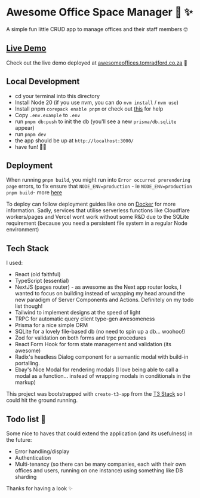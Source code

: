 # Awesome Office Space Manager 🏢 ✨

A simple fun little CRUD app to manage offices and their staff members 🤓

## [Live Demo](awesomeoffices.tomradford.co.za)

Check out the live demo deployed at [awesomeoffices.tomradford.co.za](https://awesomeoffices.tomradford.co.za/) 🚀

## Local Development

- cd your terminal into this directory
- Install Node 20 (if you use nvm, you can do `nvm install` / `nvm use`)
- Install pnpm `corepack enable pnpm` or check out [this](https://pnpm.io/installation) for help
- Copy `.env.example` to `.env`
- run `pnpm db:push` to init the db (you'll see a new `prisma/db.sqlite` appear)
- run `pnpm dev`
- the app should be up at `http://localhost:3000/`
- have fun! 🧑‍🍳

## Deployment

When running `pnpm build`, you might run into `Error occurred prerendering page` errors, to fix ensure that `NODE_ENV=production` - ie `NODE_ENV=production pnpm build`- more [here](https://github.com/vercel/next.js/issues/56481)

To deploy can follow deployment guides like one on [Docker](https://create.t3.gg/en/deployment/docker) for more information. Sadly, services that utilise serverless functions like Cloudflare workers/pages and Vercel wont work without some R&D due to the SQLite requirement (because you need a persistent file system in a regular Node environment)

## Tech Stack

I used:

- React (old faithful)
- TypeScript (essential)
- NextJS (pages router) - as awesome as the Next app router looks, I wanted to focus on building instead of wrapping my head around the new paradigm of Server Components and Actions. Definitely on my todo list though!
- Tailwind to implement designs at the speed of light
- TRPC for automatic query client type-gen awesomeness
- Prisma for a nice simple ORM
- SQLite for a lovely file-based db (no need to spin up a db... woohoo!)
- Zod for validation on both forms and trpc procedures
- React Form Hook for form state management and validation (its awesome)
- Radix's headless Dialog component for a semantic modal with build-in portalling.
- Ebay's Nice Modal for rendering modals (I love being able to call a modal as a function... instead of wrapping modals in conditionals in the markup)

This project was bootstrapped with `create-t3-app` from the [T3 Stack](https://create.t3.gg/) so I could hit the ground running.

## Todo list 📝

Some nice to haves that could extend the application (and its usefulness) in the future:

- Error handling/display
- Authentication
- Multi-tenancy (so there can be many companies, each with their own offices and users, running on one instance) using something like DB sharding

Thanks for having a look ✨
